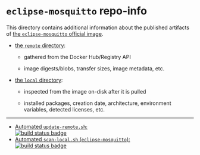 # `eclipse-mosquitto` repo-info

This directory contains additional information about the published artifacts of [the `eclipse-mosquitto` official image](https://hub.docker.com/_/eclipse-mosquitto/).

-	[the `remote` directory](remote/):

	-	gathered from the Docker Hub/Registry API

	-	image digests/blobs, transfer sizes, image metadata, etc.

-	[the `local` directory](local/):

	-	inspected from the image on-disk after it is pulled

	-	installed packages, creation date, architecture, environment variables, detected licenses, etc.

---

-	[Automated `update-remote.sh`:  
	![build status badge](https://doi-janky.infosiftr.net/job/repo-info/job/remote/badge/icon)](https://doi-janky.infosiftr.net/job/repo-info/job/remote/)
-	[Automated `scan-local.sh` (`eclipse-mosquitto`):  
	![build status badge](https://doi-janky.infosiftr.net/job/repo-info/job/local/job/eclipse-mosquitto/badge/icon)](https://doi-janky.infosiftr.net/job/repo-info/job/local/job/eclipse-mosquitto)
